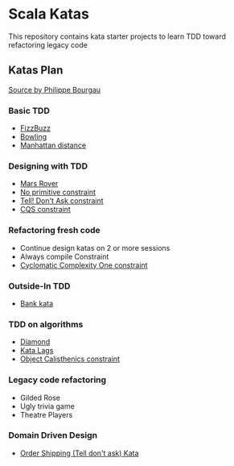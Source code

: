 # Scala Katas
This repository contains kata starter projects to learn TDD toward refactoring legacy code

## Katas Plan
[Source by Philippe Bourgau](https://philippe.bourgau.net/a-coding-dojo-exercises-plan-towards-refactoring-legacy-code/)

### Basic TDD
- [FizzBuzz](FizzBuzzKata/README.md)
- [Bowling](BowlingKata/README.md)
- [Manhattan distance](ManhattanDistanceKata/README.md)

### Designing with TDD
- [Mars Rover](MarsRoverKata/README.md)
- [No primitive constraint](constraints/NoPrimitive.md)
- [Tell! Don't Ask constraint](constraints/TellDontAsk.md)
- [CQS constraint](constraints/CQS.md)

### Refactoring fresh code
- Continue design katas on 2 or more sessions
- Always compile Constraint
- [Cyclomatic Complexity One constraint](constraints/CyclomaticComplexityOne.md)

### Outside-In TDD
- [Bank kata](BankingKata/README.md)

### TDD on algorithms
- [Diamond](DiamondKata/README.md)
- [Kata Lags](LagsKata/README.md)
- [Object Calisthenics constraint](constraints/ObjectCalisthenics.md)

### Legacy code refactoring
- Gilded Rose
- Ugly trivia game
- Theatre Players

### Domain Driven Design
- [Order Shipping (Tell don't ask) Kata](OrderShippingKata/README.md)